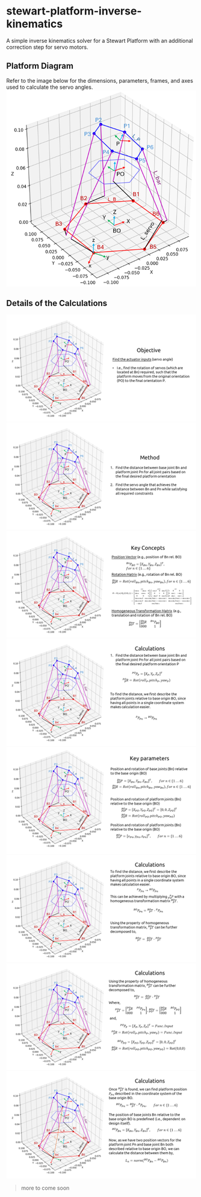 # stewart-platform-inverse-kinematics

A simple inverse kinematics solver for a Stewart Platform with an additional correction step for servo motors.

## Platform Diagram

Refer to the image below for the dimensions, parameters, frames, and axes used to calculate the servo angles.
![alt](images/platform_diagram.png)

## Details of the Calculations
![alt](images/Slide3.PNG)
![alt](images/Slide4.PNG)
![alt](images/Slide5.PNG)
![alt](images/Slide6.PNG)
![alt](images/Slide7.PNG)
![alt](images/Slide8.PNG)
![alt](images/Slide9.PNG)
![alt](images/Slide10.PNG)
>more to come soon
